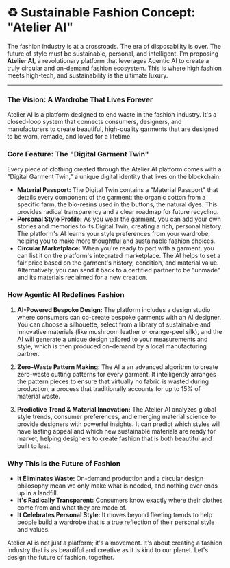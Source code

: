 # ♻️ Sustainable Fashion Concept: "Atelier AI"

The fashion industry is at a crossroads. The era of disposability is over. The future of style must be sustainable, personal, and intelligent. I'm proposing **Atelier AI**, a revolutionary platform that leverages Agentic AI to create a truly circular and on-demand fashion ecosystem. This is where high fashion meets high-tech, and sustainability is the ultimate luxury.

---

### The Vision: A Wardrobe That Lives Forever

Atelier AI is a platform designed to end waste in the fashion industry. It's a closed-loop system that connects consumers, designers, and manufacturers to create beautiful, high-quality garments that are designed to be worn, remade, and loved for a lifetime.

### Core Feature: The "Digital Garment Twin"

Every piece of clothing created through the Atelier AI platform comes with a "Digital Garment Twin," a unique digital identity that lives on the blockchain.

-   **Material Passport:** The Digital Twin contains a "Material Passport" that details every component of the garment: the organic cotton from a specific farm, the bio-resins used in the buttons, the natural dyes. This provides radical transparency and a clear roadmap for future recycling.
-   **Personal Style Profile:** As you wear the garment, you can add your own stories and memories to its Digital Twin, creating a rich, personal history. The platform's AI learns your style preferences from your wardrobe, helping you to make more thoughtful and sustainable fashion choices.
-   **Circular Marketplace:** When you're ready to part with a garment, you can list it on the platform's integrated marketplace. The AI helps to set a fair price based on the garment's history, condition, and material value. Alternatively, you can send it back to a certified partner to be "unmade" and its materials reclaimed for a new creation.

### How Agentic AI Redefines Fashion

1.  **AI-Powered Bespoke Design:** The platform includes a design studio where consumers can co-create bespoke garments with an AI designer. You can choose a silhouette, select from a library of sustainable and innovative materials (like mushroom leather or orange-peel silk), and the AI will generate a unique design tailored to your measurements and style, which is then produced on-demand by a local manufacturing partner.

2.  **Zero-Waste Pattern Making:** The AI a an advanced algorithm to create zero-waste cutting patterns for every garment. It intelligently arranges the pattern pieces to ensure that virtually no fabric is wasted during production, a process that traditionally accounts for up to 15% of material waste.

3.  **Predictive Trend & Material Innovation:** The Atelier AI analyzes global style trends, consumer preferences, and emerging material science to provide designers with powerful insights. It can predict which styles will have lasting appeal and which new sustainable materials are ready for market, helping designers to create fashion that is both beautiful and built to last.

### Why This is the Future of Fashion

-   **It Eliminates Waste:** On-demand production and a circular design philosophy mean we only make what is needed, and nothing ever ends up in a landfill.
-   **It's Radically Transparent:** Consumers know exactly where their clothes come from and what they are made of.
-   **It Celebrates Personal Style:** It moves beyond fleeting trends to help people build a wardrobe that is a true reflection of their personal style and values.

Atelier AI is not just a platform; it's a movement. It's about creating a fashion industry that is as beautiful and creative as it is kind to our planet. Let's design the future of fashion, together. 